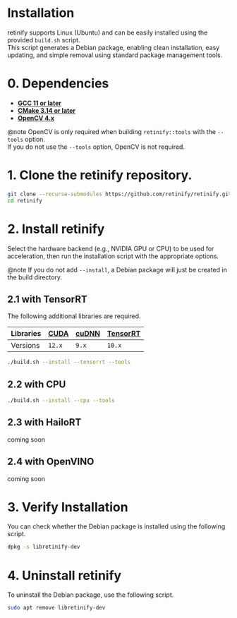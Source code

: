 # Installation
retinify supports Linux (Ubuntu) and can be easily installed using the provided `build.sh` script.  
This script generates a Debian package, enabling clean installation, easy updating, and simple removal using standard package management tools.  

# 0. Dependencies
- [**GCC 11 or later**](https://gcc.gnu.org/releases.html)
- [**CMake 3.14 or later**](https://cmake.org/download/)
- [**OpenCV 4.x**](https://opencv.org/releases/)
  
@note
OpenCV is only required when building `retinify::tools` with the `--tools` option.  
If you do not use the `--tools` option, OpenCV is not required.
  
# 1. Clone the retinify repository.
```bash
git clone --recurse-submodules https://github.com/retinify/retinify.git
cd retinify
```

# 2. Install retinify
Select the hardware backend (e.g., NVIDIA GPU or CPU) to be used for acceleration, then run the installation script with the appropriate options.
  
@note
If you do not add `--install`, a Debian package will just be created in the build directory.  
  
## 2.1 with TensorRT
The following additional libraries are required.
  
| Libraries    | [CUDA](https://developer.nvidia.com/cuda-toolkit-archive) | [cuDNN](https://developer.nvidia.com/cudnn-archive) | [TensorRT](https://developer.nvidia.com/tensorrt) |  
|:-------------|:--------|:--------|:---------|  
| Versions     | `12.x`  | `9.x`   | `10.x`   |  
  
```bash
./build.sh --install --tensorrt --tools
```

## 2.2 with CPU
```bash
./build.sh --install --cpu --tools
```

## 2.3 with HailoRT
coming soon

## 2.4 with OpenVINO
coming soon

# 3. Verify Installation
You can check whether the Debian package is installed using the following script.
```bash
dpkg -s libretinify-dev
```
  
# 4. Uninstall retinify
To uninstall the Debian package, use the following script.
```bash
sudo apt remove libretinify-dev
```
